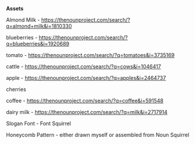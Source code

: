 **Assets**

Almond Milk - https://thenounproject.com/search/?q=almond+milk&i=1810330

blueberries - https://thenounproject.com/search/?q=blueberries&i=1920689

tomato - https://thenounproject.com/search/?q=tomatoes&i=3735169

cattle - https://thenounproject.com/search/?q=cows&i=1046417

apple - https://thenounproject.com/search/?q=apples&i=2464737

cherries

coffee - https://thenounproject.com/search/?q=coffee&i=591548

dairy milk - https://thenounproject.com/search/?q=milk&i=2717914

Slogan Font - Font Squirrel

Honeycomb Pattern - either drawn myself or assembled from Noun Squirrel
